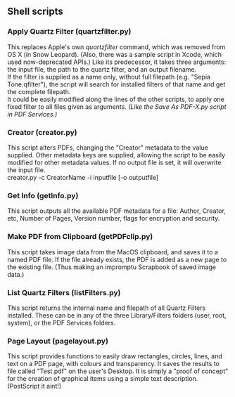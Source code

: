 ## Shell scripts
### Apply Quartz Filter (quartzfilter.py)
This replaces Apple's own _quartzfilter_ command, which was removed from OS X (in Snow Leopard). (Also, there was a sample script in Xcode, which used now-deprecated APIs.) Like its predecessor, it takes three arguments: the input file, the path to the quartz filter, and an output filename.  
If the filter is supplied as a name only, without full filepath (e.g. "Sepia Tone.qfilter"), the script will search for installed filters of that name and get the complete filepath.  
It could be easily modified along the lines of the other scripts, to apply one fixed filter to all files given as arguments. _(Like the Save As PDF-X.py script in PDF Services.)_

### Creator (creator.py)
This script alters PDFs, changing the "Creator" metadata to the value supplied. Other metadata keys are supplied, allowing the script to be easily modified for other metadata values. If no output file is set, it will overwrite the input file.  
creator.py -c CreatorName -i inputfile [-o outputfile]

### Get Info (getInfo.py)
This script outputs all the available PDF metadata for a file: Author, Creator, etc, Number of Pages, Version number, flags for encryption and security.

### Make PDF from Clipboard (getPDFclip.py)
This script takes image data from the MacOS clipboard, and saves it to a named PDF file. If the file already exists, the PDF is added as a new page to the existing file. (Thus making an impromptu Scrapbook of saved image data.)

### List Quartz Filters (listFilters.py)
This script returns the internal name and filepath of all Quartz Filters installed. These can be in any of the three Library/Filters folders (user, root, system), or the PDF Services folders.

### Page Layout (pagelayout.py)
This script provides functions to easily draw rectangles, circles, lines, and text on a PDF page, with colours and transparency. It saves the results to file called "Test.pdf" on the user's Desktop. It is simply a "proof of concept" for the creation of graphical items using a simple text description. (PostScript it aint!)
